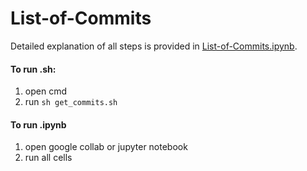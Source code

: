 # List-of-Commits

Detailed explanation of all steps is provided in [List-of-Commits.ipynb](https://github.com/bernieee/List-of-Commits/blob/main/List-of-Commits.ipynb).

#### To run .sh:
1. open cmd
2. run <code>sh get_commits.sh</code>

#### To run .ipynb
1. open google collab or jupyter notebook
2. run all cells
